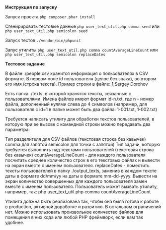 **Инструкция по запуску**

Запуск проекта `php composer.phar install`

Сгенирировать тестовые данные `php user_text_util.php comma seed` или `php user_text_util.php semicolon seed`

Запуск тестов `./vendor/bin/phpunit`

Запус утилиты `php user_text_util.php comma countAverageLineCount` или `php user_text_util.php semicolon replaceDates`

**Тестовое задание**

В файле ./people.csv хранится информация о пользователях в CSV формате. В первом поле id пользователя (целое без знака), во втором его имя (строка текста). Пример строки в файле: 1;Sergey Dorohov

Есть папка ./texts, в которой хранятся тексты, связанные с пользователями. Имена файлов имеют формат id-n.txt, где n - номер файла, дополненный нулями слева до 4 символов (например, для пользователя с id=1 в папке может быть два файла: 1-001.txt, 1-002.txt)

Требуется написать утилиту для обработки текстов пользователей, в которую при ее вызове с командной строки можно передавать два параметра:

Тип разделителя для CSV файлов (текстовая строка без кавычек)
comma для запятой
semicolon для точки с запятой)
Тип задачи, которую требуется выполнить над текстами пользователей (текстовая строка без кавычек)
countAverageLineCount - для каждого пользователя посчитать среднее количество строк в его текстовых файлах и вывести на экран вместе с именем пользователя.
replaceDates - поместить тексты пользователей в папку ./output_texts, заменив в каждом тексте даты в формате dd/mm/yy на даты в формате mm-dd-yyyy. Вывести на экран количество совершенных для каждого пользователя замен вместе с именем пользователя.
Пользователь может вызвать утилиту, например, так: php user_text_util.php comma countAverageLineCount

Утилита должна быть реализована так, чтобы она была готова к работе в production, активной доработке и развитию. В остальном ограничений нет. Можно использовать произвольное количество файлов для помещения в них кода или любой PHP фреймворк, если вам так удобнее.
